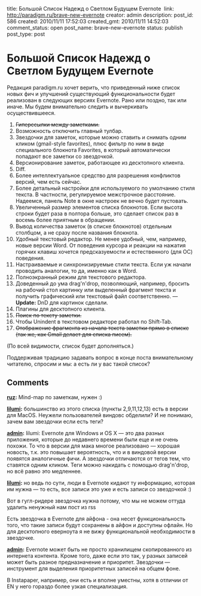 title: Большой Список Надежд о Светлом Будущем Evernote 
link: http://paradigm.ru/brave-new-evernote
creator: admin
description: 
post_id: 586
created: 2010/11/11 17:52:03
created_gmt: 2010/11/11 14:52:03
comment_status: open
post_name: brave-new-evernote
status: publish
post_type: post

# Большой Список Надежд о Светлом Будущем Evernote 

Редакция paradigm.ru хочет верить, что приведенный ниже список новых фич и улучшений существующий функциональности будет реализован в следующих версиях Evernote. Рано или поздно, так или иначе. Мы будем внимательно следить и вычеркивать осуществившееся.

  1. <s>Гиперссылки между заметками.</s>
  2. Возможность отключить главный тулбар.
  3. Звездочки для заметок, которые можно ставить и снимать одним кликом (gmail-style favorites), плюс фильтр по ним в виде специального блокнота Favorites, в который автоматически попадают все заметки со звездочкой.
  4. Версионирование заметок, работающее из десктопного клиента.
  5. Diff.
  6. Более интеллектуальное средство для разрешения конфликтов версий, чем есть сейчас.
  7. Более детальный настройки для используемого по умолчанию стиля текста. В частности, регулируемое межстрочное расстояние. Надеемся, панель Note в окне настроек не вечно будет пустовать.
  8. Увеличенный размер элементов списка блокнотов. Если высота строки будет раза в полтора больше, это сделает список раз в восемь более приятным в обращении.
  9. Вывод количества заметок (в списке блокнотов) отдельным столбцом, а не сразу после названия блокнота.
  10. _Удобный_ текстовый редактор. Не менее удобный, чем, например, новые версии Word. От поведения курсора и реакции на нажатия горячих клавиш хочется предсказуемости и естественного (для ОС) поведения.
  11. Настраиваемые и синхронизируемые стили текста. Если уж начали проводить аналогии, то да, именно как в Word.
  12. Полноэкранный режим для текстового редактора.
  13. Доведенный до ума drag'n'drop, позволяющий, например, бросить на рабочий стол картинку или выделенный фрагмент текста и получить графический или текстовый файл соответственно. — **Update:** DnD для картинок сделали.
  14. Плагины для десктопного клиента.
  15. <s>Поиск по тексту заметки.</s>
  16. Чтобы Unindent в текстовом редакторе работал по Shift-Tab.
  17. <s>Отображение фрагмента из начала текста заметки прямо в списке (так же, как Gmail делает для списка писем).</s>

(По всей видимости, список будет дополняться.)

Поддерживая традицию задавать вопрос в конце поста внимательному читателю, спросим и мы: а есть ли у вас такой список?

## Comments

**[ruz](#48689 "2010/11/18 11:28:23"):** Mind-map по заметкам, нужен :)

**[lilumi](#48761 "2010/11/21 23:46:21"):** большинство из этого списка (пункты 2,9,11,12,13) есть в версии для MacOS. Неужели пользователей виндовс обделили? И не понимаю, зачем вам звездочки если есть теги?

**[admin](#48762 "2010/11/21 23:59:13"):** lilumi: Evernote для Windows и OS X — это два разных приложения, которые до недавнего времени были еще и не очень похожи. То что в версии для мака многое реализовано — хорошая новость, т.к. это повышает вероятность, что и в виндовой версии появятся аналогичные фичи. А звездочки отличаются от тегов тем, что ставятся одним кликом. Теги можно накидать с помощью drag'n'drop, но всё равно это медленнее.

**[lilumi](#48780 "2010/11/22 22:07:10"):** но ведь по сути, люди в Evernote кидают ту информацию, которая им нужна — то есть, все записи это уже и есть записи со звездочкой :)

Вот в гугл-ридере звездочка нужна потому, что мы не можем оттуда удалить ненужный нам пост из rss

Есть звездочка в Evernote для айфона - она несет функциональность того, что такие записи будут сохранены в айфон и доступны офлайн. Но для десктопного еверноута я не вижу функциональной необходимости в звездочке.

**[admin](#48782 "2010/11/22 22:43:12"):** Evernote может быть не просто хранилищем скопированного из интернета контента. Кроме того, даже если это так, у разных записей может быть разное предназначение и приоритет. Звездочки — инструмент для выделения приоритетных записей на общем фоне.

В Instapaper, например, они есть и вполне уместны, хотя в отличии от EN у него гораздо более узкая специализация.

